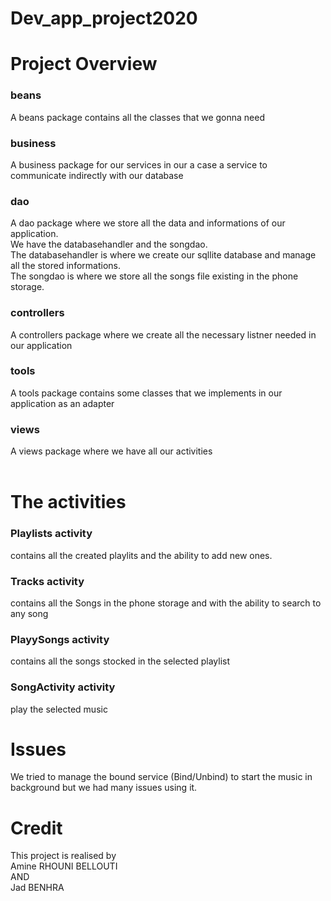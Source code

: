 # Dev_app_project2020


# Project Overview
### beans
  A beans package contains all the classes that we gonna need
### business
  A business package for our services in our a case a service to communicate indirectly with our database
### dao
  A dao package where we store all the data and informations of our application. <br>
  We have the databasehandler and the songdao.<br>
  The databasehandler is where we create our sqllite database and manage all the stored informations.<br>
  The songdao is where we store all the songs file existing in the phone storage.<br>
### controllers
  A controllers package where we create all the necessary listner needed in our application
### tools
  A tools package contains some classes that we implements in our application as an adapter 
### views 
  A views package where we have all our activities 
  <br>
  <br>
# The activities
### Playlists activity
contains all the created playlits and the ability to add new ones.
### Tracks activity
contains all the Songs in the phone storage and with the ability to search to any song
### PlayySongs activity
contains all the songs stocked in the selected playlist
### SongActivity activity
play the selected music

# Issues
We tried to manage the bound service (Bind/Unbind) to start the music in background but we had many issues using it.
# Credit
This project is realised by <br>
Amine RHOUNI BELLOUTI<br>
AND<br>
Jad BENHRA


